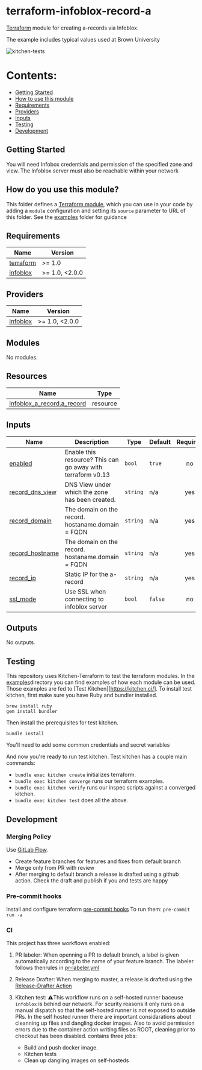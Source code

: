 # terraform-infoblox-record-a

[Terraform](https://www.terraform.io/) module for creating a-records via Infoblox.

The example includes typical values used at Brown University

<!-- update badge link below for your repo! -->
![kitchen-tests](https://github.com/BrownUniversity/terraform-infoblox-record-a/workflows/kitchen-tests/badge.svg)


# Contents:

- [Getting Started](#getting-started)
- [How to use this module](#how-to-use-this-module)
- [Requirements](#requirements)
- [Providers](#providers)
- [Inputs](#inputs)
- [Testing](#testing)
- [Development](#development)


## Getting Started

You will need Infobox credentials and permission of the specified zone and view. The Infoblox server must also be reachable within your network

## How do you use this module?

This folder defines a [Terraform module](https://www.terraform.io/docs/modules/usage.html), which you can use in your
code by adding a `module` configuration and setting its `source` parameter to URL of this folder. See the [examples](/examples) folder for guidance

<!-- BEGINNING OF PRE-COMMIT-TERRAFORM DOCS HOOK -->
## Requirements

| Name | Version |
|------|---------|
| <a name="requirement_terraform"></a> [terraform](#requirement\_terraform) | >= 1.0 |
| <a name="requirement_infoblox"></a> [infoblox](#requirement\_infoblox) | >= 1.0, <2.0.0 |

## Providers

| Name | Version |
|------|---------|
| <a name="provider_infoblox"></a> [infoblox](#provider\_infoblox) | >= 1.0, <2.0.0 |

## Modules

No modules.

## Resources

| Name | Type |
|------|------|
| [infoblox_a_record.a_record](https://registry.terraform.io/providers/infobloxopen/infoblox/latest/docs/resources/a_record) | resource |

## Inputs

| Name | Description | Type | Default | Required |
|------|-------------|------|---------|:--------:|
| <a name="input_enabled"></a> [enabled](#input\_enabled) | Enable this resource? This can go away with terraform v0.13 | `bool` | `true` | no |
| <a name="input_record_dns_view"></a> [record\_dns\_view](#input\_record\_dns\_view) | DNS View under which the zone has been created. | `string` | n/a | yes |
| <a name="input_record_domain"></a> [record\_domain](#input\_record\_domain) | The domain on the record. hostaname.domain = FQDN | `string` | n/a | yes |
| <a name="input_record_hostname"></a> [record\_hostname](#input\_record\_hostname) | The domain on the record. hostaname.domain = FQDN | `string` | n/a | yes |
| <a name="input_record_ip"></a> [record\_ip](#input\_record\_ip) | Static IP for the a-record | `string` | n/a | yes |
| <a name="input_ssl_mode"></a> [ssl\_mode](#input\_ssl\_mode) | Use SSL when connecting to infoblox server | `bool` | `false` | no |

## Outputs

No outputs.
<!-- END OF PRE-COMMIT-TERRAFORM DOCS HOOK -->


## Testing

This repository uses Kitchen-Terraform to test the terraform modules. In the [examples](/examples)directory you can find examples of how each module can be used. Those examples are fed to [Test Kitchen][https://kitchen.ci/]. To install test kitchen, first make sure you have Ruby and bundler installed.

```
brew install ruby
gem install bundler
```

Then install the prerequisites for test kitchen.

```
bundle install
```

You'll need to add some common credentials and secret variables

And now you're ready to run test kitchen. Test kitchen has a couple main commands:

- `bundle exec kitchen create` initializes terraform.
- `bundle exec kitchen converge` runs our terraform examples.
- `bundle exec kitchen verify` runs our inspec scripts against a converged kitchen.
- `bundle exec kitchen test` does all the above.


## Development

### Merging Policy
Use [GitLab Flow](https://docs.gitlab.com/ee/topics/gitlab_flow.html#production-branch-with-gitlab-flow).

* Create feature branches for features and fixes from default branch
* Merge only from PR with review
* After merging to default branch a release is drafted using a github action. Check the draft and publish if you and tests are happy

### Pre-commit hooks
Install and configure terraform [pre-commit hooks](https://github.com/antonbabenko/pre-commit-terraform)
To run them: `pre-commit run -a`

### CI
This project has three workflows enabled:

1. PR labeler: When openning a PR to default branch, a label is given automatically according to the name of your feature branch. The labeler follows thenrules in [pr-labeler.yml](.github/pr-labeler.yml)

2. Release Drafter: When merging to master, a release is drafted using the [Release-Drafter Action](https://github.com/marketplace/actions/release-drafter)

3. Kitchen test: ⚠️This workflow runs on a self-hosted runner baceuse `infoblox` is behind our network. For scurity reasons it only runs on a manual dispatch so that the self-hosted runner is not exposed to outside PRs. In the self hosted runner there are important considarations about cleanning up files and dangling docker images. Also to avoid permission errors due to the container action writing files as ROOT, cleaning prior to checkout has been disabled. contains three jobs:
    
    * Build and push docker image. 
    * Kitchen tests
    * Clean up dangling images on self-hosteds

